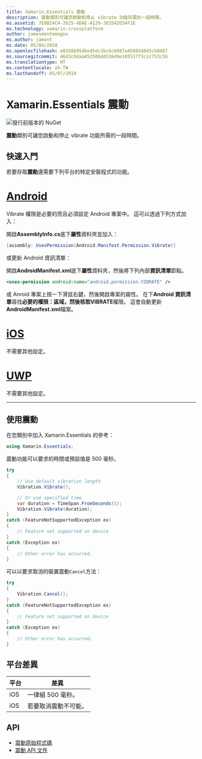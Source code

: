 ```yaml
---
title: Xamarin.Essentials 震動
description: 震動類別可讓您啟動和停止 vibrate 功能所需的一段時間。
ms.assetid: 7E8B24C4-2625-4DAE-A129-383542D34F1E
ms.technology: xamarin-crossplatform
author: jamesmontemagno
ms.author: jamont
ms.date: 05/04/2018
ms.openlocfilehash: e0358b95dbed5dc2bc6cb087a458034845cb8487
ms.sourcegitcommit: 46d3c9daa45350bdd536d9e105517f3c1c753c5b
ms.translationtype: HT
ms.contentlocale: zh-TW
ms.lasthandoff: 05/07/2018
---
```

# <a name="xamarinessentials-vibration"></a>Xamarin.Essentials 震動

![發行前版本的 NuGet](~/media/shared/pre-release.png)

**震動**類別可讓您啟動和停止 vibrate 功能所需的一段時間。

## <a name="getting-started"></a>快速入門

若要存取**震動**還需要下列平台的特定安裝程式的功能。

# <a name="androidtabandroid"></a>[Android](#tab/android)

Vibrate 權限是必要的而且必須設定 Android 專案中。 這可以透過下列方式加入：

開啟**AssemblyInfo.cs**底下**屬性**資料夾並加入：

```csharp
[assembly: UsesPermission(Android.Manifest.Permission.Vibrate)]
```

或更新 Android 資訊清單：

開啟**AndroidManifest.xml**底下**屬性**資料夾，然後將下列內部**資訊清單**節點。

```xml
<uses-permission android:name="android.permission.VIBRATE" />
```

或 Anroid 專案上按一下滑鼠右鍵，然後開啟專案的屬性。 在下**Android 資訊清單**尋找**必要的權限：**區域，然後核取**VIBRATE**權限。 這會自動更新**AndroidManifest.xml**檔案。

# <a name="iostabios"></a>[iOS](#tab/ios)

不需要其他設定。

# <a name="uwptabuwp"></a>[UWP](#tab/uwp)

不需要其他設定。

-----

## <a name="using-vibration"></a>使用震動

在您類別中加入 Xamarin.Essentials 的參考：

```csharp
using Xamarin.Essentials;
```

震動功能可以要求的時間或預設值是 500 毫秒。

```csharp
try
{
    // Use default vibration length
    Vibration.Vibrate();

    // Or use specified time
    var duration = TimeSpan.FromSeconds(1);
    Vibration.Vibrate(duration);
}
catch (FeatureNotSupportedException ex)
{
    // Feature not supported on device
}
catch (Exception ex)
{
    // Other error has occurred.
}
```

可以以要求取消的裝置震動`Cancel`方法：

```csharp
try
{
    Vibration.Cancel();
}
catch (FeatureNotSupportedException ex)
{
    // Feature not supported on device
}
catch (Exception ex)
{
    // Other error has occurred.
}
```

## <a name="platform-differences"></a>平台差異

| 平台 | 差異 |
| --- | --- |
| iOS | 一律組 500 毫秒。 |
| iOS | 若要取消震動不可能。 |

## <a name="api"></a>API

- [震動原始程式碼](https://github.com/xamarin/Essentials/tree/master/Essentials/Vibration)
- [震動 API 文件](xref:Xamarin.Essentials.Vibration)
